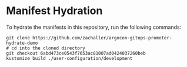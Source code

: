 # Manifest Hydration

To hydrate the manifests in this repository, run the following commands:

```shell
git clone https://github.com/zachaller/argocon-gitops-promoter-hydrate-demo
# cd into the cloned directory
git checkout 6abd473ce0543f7653ac81007ad0424037260beb
kustomize build ./user-configuration/development
```
